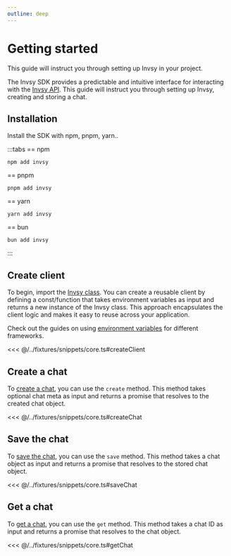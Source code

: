 ```yaml
---
outline: deep
---
```


# Getting started

This guide will instruct you through setting up Invsy in your project.

The Invsy SDK provides a predictable and intuitive interface for interacting with the [Invsy API](https://api.invsy.com/ui). This guide will instruct you through setting up Invsy, creating and storing a chat.


## Installation
Install the SDK with npm, pnpm, yarn..

:::tabs
== npm
```shell
npm add invsy
```
== pnpm
```shell
pnpm add invsy
```
== yarn
```shell
yarn add invsy
```
== bun
```shell
bun add invsy
```
:::


## Create client
To begin, import the [Invsy class](/sdk/create-client). You can create a reusable client by defining a const/function that takes environment variables as input and returns a new instance of the Invsy class. This approach encapsulates the client logic and makes it easy to reuse across your application.

Check out the guides on using [environment variables](/guides/basic-nextjs-ai-chat) for different frameworks.

<<< @/../fixtures/snippets/core.ts#createClient

## Create a chat
To [create a chat](/sdk/create-chat), you can use the `create` method. This method takes optional chat meta as input and returns a promise that resolves to the created chat object.

<<< @/../fixtures/snippets/core.ts#createChat

## Save the chat
To [save the chat](/sdk/save-chat), you can use the `save` method. This method takes a chat object as input and returns a promise that resolves to the stored chat object.

<<< @/../fixtures/snippets/core.ts#saveChat

## Get a chat
To [get a chat](/sdk/get-chat), you can use the `get` method. This method takes a chat ID as input and returns a promise that resolves to the chat object.

<<< @/../fixtures/snippets/core.ts#getChat